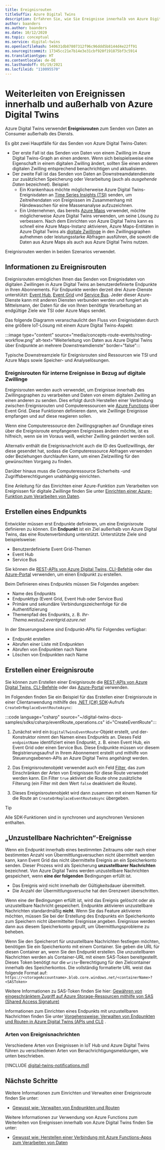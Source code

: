 ```yaml
---
title: Ereignisrouten
titleSuffix: Azure Digital Twins
description: Erfahren Sie, wie Sie Ereignisse innerhalb von Azure Digital Twins und an andere Azure-Dienste weiterleiten.
author: baanders
ms.author: baanders
ms.date: 10/12/2020
ms.topic: conceptual
ms.service: digital-twins
ms.openlocfilehash: 540631db87807312f96c96ddd5b8144d4e22ff91
ms.sourcegitcommit: 17345cc21e7b14e3e31cbf920f191875bf3c5914
ms.translationtype: HT
ms.contentlocale: de-DE
ms.lasthandoff: 05/19/2021
ms.locfileid: "110095570"
---
```

# <a name="route-events-within-and-outside-of-azure-digital-twins"></a>Weiterleiten von Ereignissen innerhalb und außerhalb von Azure Digital Twins

Azure Digital Twins verwendet **Ereignisrouten** zum Senden von Daten an Consumer außerhalb des Diensts. 

Es gibt zwei Hauptfälle für das Senden von Azure Digital Twins-Daten:
* Der erste Fall ist das Senden von Daten von einem Zwilling im Azure Digital Twins-Graph an einen anderen. Wenn sich beispielsweise eine Eigenschaft in einem digitalen Zwilling ändert, sollten Sie einen anderen digitalen Zwilling entsprechend benachrichtigen und aktualisieren.
* Der zweite Fall ist das Senden von Daten an Downstreamdatendienste zur zusätzlichen Speicherung oder Verarbeitung (auch als *ausgehende Daten* bezeichnet). Beispiel:
  - Ein Krankenhaus möchte möglicherweise Azure Digital Twins-Ereignisdaten an [Time Series Insights (TSI)](../time-series-insights/overview-what-is-tsi.md) senden, um Zeitreihendaten von Ereignissen im Zusammenhang mit Händewaschen für eine Massenanalyse aufzuzeichnen.
  - Ein Unternehmen, das bereits [Azure Maps](../azure-maps/about-azure-maps.md) verwendet, möchte möglicherweise Azure Digital Twins verwenden, um seine Lösung zu verbessern. Nach dem Einrichten von Azure Digital Twins kann es schnell eine Azure Maps-Instanz aktivieren, Azure Maps-Entitäten in Azure Digital Twins als [digitale Zwillinge](concepts-twins-graph.md) in den Zwillingsgraphen aufnehmen oder leistungsstarke Abfragen ausführen, die sowohl die Daten aus Azure Maps als auch aus Azure Digital Twins nutzen.

Ereignisrouten werden in beiden Szenarios verwendet.

## <a name="about-event-routes"></a>Informationen zu Ereignisrouten

Ereignisrouten ermöglichen Ihnen das Senden von Ereignisdaten von digitalen Zwillingen in Azure Digital Twins an benutzerdefinierte Endpunkte in Ihren Abonnements. Für Endpunkte werden derzeit drei Azure-Dienste unterstützt: [Event Hub](../event-hubs/event-hubs-about.md), [Event Grid](../event-grid/overview.md) und [Service Bus](../service-bus-messaging/service-bus-messaging-overview.md). Jeder dieser Azure-Dienste kann mit anderen Diensten verbunden werden und fungiert als Mittelsmann, der Daten für die von Ihnen benötigte Verarbeitung an endgültige Ziele wie TSI oder Azure Maps sendet.

Das folgende Diagramm veranschaulicht den Fluss von Ereignisdaten durch eine größere IoT-Lösung mit einem Azure Digital Twins-Aspekt:

:::image type="content" source="media/concepts-route-events/routing-workflow.png" alt-text="Weiterleitung von Daten aus Azure Digital Twins über Endpunkte an mehrere Downstreamdienste" border="false":::

Typische Downstreamziele für Ereignisrouten sind Ressourcen wie TSI und Azure Maps sowie Speicher- und Analyselösungen.

### <a name="event-routes-for-internal-digital-twin-events"></a>Ereignisrouten für interne Ereignisse in Bezug auf digitale Zwillinge

Ereignisrouten werden auch verwendet, um Ereignisse innerhalb des Zwillingsgraphen zu verarbeiten und Daten von einem digitalen Zwilling an einen anderen zu senden. Dies erfolgt durch Herstellen einer Verbindung zwischen Ereignisrouten und Computeressourcen wie [Azure Functions](../azure-functions/functions-overview.md) über Event Grid. Diese Funktionen definieren dann, wie Zwillinge Ereignisse empfangen und auf diese reagieren sollen. 

Wenn eine Computeressource den Zwillingsgraphen auf Grundlage eines über die Ereignisroute empfangenen Ereignisses ändern möchte, ist es hilfreich, wenn sie im Voraus weiß, welcher Zwilling geändert werden soll. 

Alternativ enthält die Ereignisnachricht auch die ID des Quellzwillings, der diese gesendet hat, sodass die Computeressource Abfragen verwenden oder Beziehungen durchlaufen kann, um einen Zielzwilling für den gewünschten Vorgang zu finden. 

Darüber hinaus muss die Computeressource Sicherheits -und Zugriffsberechtigungen unabhängig einrichten.

Eine Anleitung für das Einrichten einer Azure-Funktion zum Verarbeiten von Ereignissen für digitale Zwillinge finden Sie unter [ Einrichten einer Azure-Funktion zum Verarbeiten von Daten](how-to-create-azure-function.md).

## <a name="create-an-endpoint"></a>Erstellen eines Endpunkts

Entwickler müssen erst Endpunkte definieren, um eine Ereignisroute definieren zu können. Ein **Endpunkt** ist ein Ziel außerhalb von Azure Digital Twins, das eine Routenverbindung unterstützt. Unterstützte Ziele sind beispielsweise:
* Benutzerdefinierte Event Grid-Themen
* Event Hub
* Service Bus

Sie können die [REST-APIs von Azure Digital Twins, CLI-Befehle](how-to-manage-routes-apis-cli.md#create-an-endpoint-for-azure-digital-twins) oder das [Azure-Portal](how-to-manage-routes-portal.md#create-an-endpoint-for-azure-digital-twins) verwenden, um einen Endpunkt zu erstellen.

Beim Definieren eines Endpunkts müssen Sie Folgendes angeben:
* Name des Endpunkts
* Endpunkttyp (Event Grid, Event Hub oder Service Bus)
* Primäre und sekundäre Verbindungszeichenfolge für die Authentifizierung 
* Themenpfad des Endpunkts, z. B. *Ihr-Thema.westus2.eventgrid.azure.net*

In der Steuerungsebene sind Endpunkt-APIs für Folgendes verfügbar:
* Endpunkt erstellen
* Abrufen einer Liste mit Endpunkten
* Abrufen von Endpunkten nach Name
* Löschen von Endpunkten nach Name

## <a name="create-an-event-route"></a>Erstellen einer Ereignisroute
 
Sie können zum Erstellen einer Ereignisroute die [REST-APIs von Azure Digital Twins, CLI-Befehle](how-to-manage-routes-apis-cli.md#create-an-event-route) oder das [Azure-Portal](how-to-manage-routes-portal.md#create-an-event-route) verwenden.

Im Folgenden finden Sie ein Beispiel für das Erstellen einer Ereignisroute in einer Clientanwendung mithilfe des [.NET (C#) SDK](/dotnet/api/overview/azure/digitaltwins/client?view=azure-dotnet&preserve-view=true)-Aufrufs `CreateOrReplaceEventRouteAsync`: 

:::code language="csharp" source="~/digital-twins-docs-samples/sdks/csharp/eventRoute_operations.cs" id="CreateEventRoute":::

1. Zunächst wird ein `DigitalTwinsEventRoute`-Objekt erstellt, und der-Konstruktor nimmt den Namen eines Endpunkts an. Dieses Feld `endpointName` identifiziert einen Endpunkt, z. B. einen Event Hub, ein Event Grid oder einen Service Bus. Diese Endpunkte müssen vor diesem Registrierungsaufruf in Ihrem Abonnement erstellt und mithilfe von Steuerungsebenen-APIs an Azure Digital Twins angehängt werden.

2. Das Ereignisroutenobjekt verwendet auch ein Feld [Filter](how-to-manage-routes-apis-cli.md#filter-events), das zum Einschränken der Arten von Ereignissen für diese Route verwendet werden kann. Ein Filter `true` aktiviert die Route ohne zusätzliche Filterung (ein Filter mit dem Wert `false` deaktiviert die Route). 

3. Dieses Ereignisroutenobjekt wird dann zusammen mit einem Namen für die Route an `CreateOrReplaceEventRouteAsync` übergeben.

> [!TIP]
> Alle SDK-Funktionen sind in synchronen und asynchronen Versionen enthalten.

## <a name="dead-letter-events"></a>„Unzustellbare Nachrichten“-Ereignisse

Wenn ein Endpunkt innerhalb eines bestimmten Zeitraums oder nach einer bestimmten Anzahl von Übermittlungsversuchen nicht übermittelt werden kann, kann Event Grid das nicht übermittelte Ereignis an ein Speicherkonto senden. Dieser Prozess wird als Speicherung **unzustellbarer Nachrichten** bezeichnet. Von Azure Digital Twins werden unzustellbare Nachrichten gespeichert, wenn **eine der folgenden** Bedingungen erfüllt ist. 

* Das Ereignis wird nicht innerhalb der Gültigkeitsdauer übermittelt.
* Die Anzahl der Übermittlungsversuche hat den Grenzwert überschritten.

Wenn eine der Bedingungen erfüllt ist, wird das Ereignis gelöscht oder als unzustellbare Nachricht gespeichert. Endpunkte aktivieren unzustellbare Nachrichten standardmäßig **nicht**. Wenn Sie das Feature aktivieren möchten, müssen Sie bei der Erstellung des Endpunkts ein Speicherkonto zum Speichern nicht übermittelter Ereignisse angeben. Ereignisse werden dann aus diesem Speicherkonto gepullt, um Übermittlungsprobleme zu beheben.

Wenn Sie den Speicherort für unzustellbare Nachrichten festlegen möchten, benötigen Sie ein Speicherkonto mit einem Container. Sie geben die URL für diesen Container an, wenn Sie den Endpunkt erstellen. Die unzustellbaren Nachrichten werden als Container-URL mit einem SAS-Token bereitgestellt. Dieses Token benötigt nur die `write`-Berechtigung für den Zielcontainer innerhalb des Speicherkontos. Die vollständig formatierte URL weist das folgende Format auf: `https://<storageAccountname>.blob.core.windows.net/<containerName>?<SASToken>`

Weitere Informationen zu SAS-Token finden Sie hier: [Gewähren von eingeschränktem Zugriff auf Azure Storage-Ressourcen mithilfe von SAS (Shared Access Signature)](../storage/common/storage-sas-overview.md)

Informationen zum Einrichten eines Endpunkts mit unzustellbaren Nachrichten finden Sie unter [Vorgehensweise: Verwalten von Endpunkten und Routen in Azure Digital Twins (APIs und CLI)](how-to-manage-routes-apis-cli.md#create-an-endpoint-with-dead-lettering) .

### <a name="types-of-event-messages"></a>Arten von Ereignisnachrichten

Verschiedene Arten von Ereignissen in IoT Hub und Azure Digital Twins führen zu verschiedenen Arten von Benachrichtigungsmeldungen, wie unten beschrieben.

[!INCLUDE [digital-twins-notifications.md](../../includes/digital-twins-notifications.md)]

## <a name="next-steps"></a>Nächste Schritte

Weitere Informationen zum Einrichten und Verwalten einer Ereignisroute finden Sie unter:
* [Gewusst wie: Verwalten von Endpunkten und Routen](how-to-manage-routes-apis-cli.md)

Weitere Informationen zur Verwendung von Azure Functions zum Weiterleiten von Ereignissen innerhalb von Azure Digital Twins finden Sie unter:
* [Gewusst wie: Herstellen einer Verbindung mit Azure Functions-Apps zum Verarbeiten von Daten](how-to-create-azure-function.md)